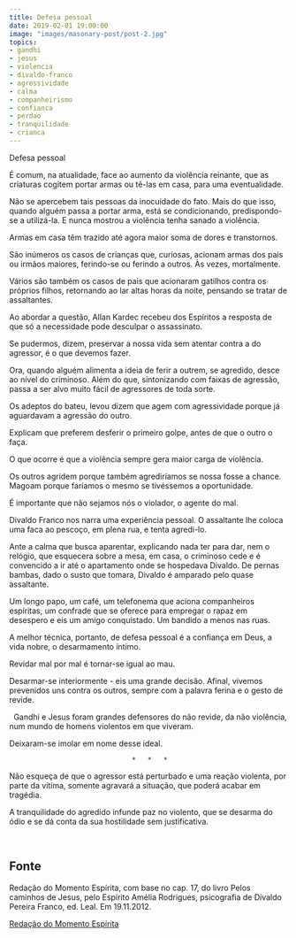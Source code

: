 ```yaml
---
title: Defesa pessoal
date: 2019-02-01 19:00:00
image: "images/masonary-post/post-2.jpg"
topics: 
- gandhi
- jesus
- violencia
- divaldo-franco
- agressividade
- calma
- companheirismo
- confianca
- perdao
- tranquilidade
- crianca
---
```


Defesa pessoal

É comum, na atualidade, face ao aumento da violência reinante, que as criaturas
cogitem portar armas ou tê-las em casa, para uma eventualidade.

Não se apercebem tais pessoas da inocuidade do fato. Mais do que isso, quando
alguém passa a portar arma, está se condicionando, predispondo-se a utilizá-la.
E nunca mostrou a violência tenha sanado a violência.

Armas em casa têm trazido até agora maior soma de dores e transtornos.

São inúmeros os casos de crianças que, curiosas, acionam armas dos pais ou
irmãos maiores, ferindo-se ou ferindo a outros. Às vezes, mortalmente.

Vários são também os casos de pais que acionaram gatilhos contra os próprios
filhos, retornando ao lar altas horas da noite, pensando se tratar de
assaltantes.

Ao abordar a questão, Allan Kardec recebeu dos Espíritos a resposta de que só a
necessidade pode desculpar o assassinato.

Se pudermos, dizem, preservar a nossa vida sem atentar contra a do agressor, é
o que devemos fazer.

Ora, quando alguém alimenta a ideia de ferir a outrem, se agredido, desce ao
nível do criminoso. Além do que, sintonizando com faixas de agressão, passa a
ser alvo muito fácil de agressores de toda sorte.

Os adeptos do bateu, levou dizem que agem com agressividade porque já
aguardavam a agressão do outro.

Explicam que preferem desferir o primeiro golpe, antes de que o outro o faça.

O que ocorre é que a violência sempre gera maior carga de violência.

Os outros agridem porque também agrediríamos se nossa fosse a chance. Magoam
porque faríamos o mesmo se tivéssemos a oportunidade.

É importante que não sejamos nós o violador, o agente do mal.

Divaldo Franco nos narra uma experiência pessoal. O assaltante lhe coloca uma
faca ao pescoço, em plena rua, e tenta agredi-lo.

Ante a calma que busca aparentar, explicando nada ter para dar, nem o relógio,
que esquecera sobre a mesa, em casa, o criminoso cede e é convencido a ir até o
apartamento onde se hospedava Divaldo. De pernas bambas, dado o susto que
tomara, Divaldo é amparado pelo quase assaltante.

Um longo papo, um café, um telefonema que aciona companheiros espíritas, um
confrade que se oferece para empregar o rapaz em desespero e eis um amigo
conquistado. Um bandido a menos nas ruas.

A melhor técnica, portanto, de defesa pessoal é a confiança em Deus, a vida
nobre, o desarmamento íntimo.

Revidar mal por mal é tornar-se igual ao mau.

Desarmar-se interiormente - eis uma grande decisão. Afinal, vivemos prevenidos
uns contra os outros, sempre com a palavra ferina e o gesto de revide.

  Gandhi e Jesus foram grandes defensores do não revide, da não violência, num
mundo de homens violentos em que viveram.

Deixaram-se imolar em nome desse ideal.

                                   *   *   *

Não esqueça de que o agressor está perturbado e uma reação violenta, por parte
da vítima, somente agravará a situação, que poderá acabar em tragédia.

A tranquilidade do agredido infunde paz no violento, que se desarma do ódio e
se dá conta da sua hostilidade sem justificativa.

 
## Fonte
Redação do Momento Espírita, com base no cap. 17, do livro Pelos
caminhos de Jesus, pelo Espírito Amélia Rodrigues, psicografia de Divaldo
Pereira Franco, ed. Leal.
Em 19.11.2012.


[Redação do Momento Espírita](http://www.momento.com.br/pt/ler_texto.php?id=3670)


